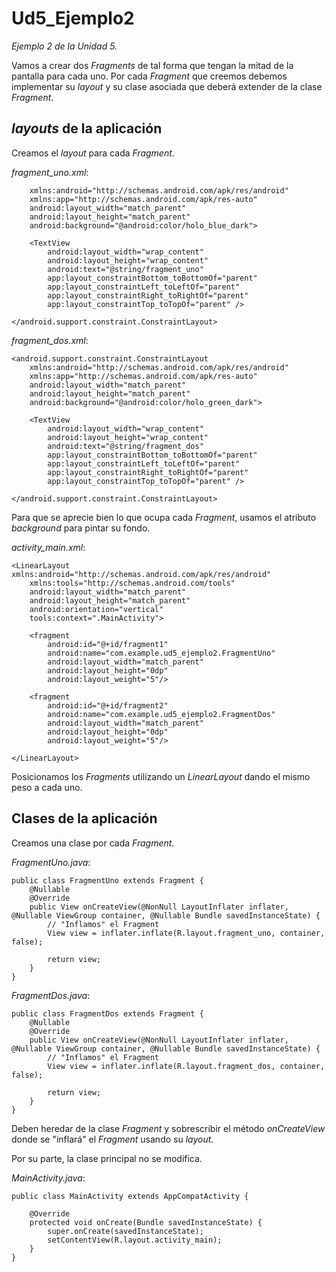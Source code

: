 # Ud5_Ejemplo2
_Ejemplo 2 de la Unidad 5._ 

Vamos a crear dos _Fragments_ de tal forma que tengan la mitad de la pantalla para cada uno. 
Por cada _Fragment_ que creemos debemos implementar su _layout_ y su clase asociada que deberá extender de la clase _Fragment_.

## _layouts_ de la aplicación
Creamos el _layout_ para cada _Fragment_.

_fragment_uno.xml_:
```<android.support.constraint.ConstraintLayout
    xmlns:android="http://schemas.android.com/apk/res/android"
    xmlns:app="http://schemas.android.com/apk/res-auto"
    android:layout_width="match_parent"
    android:layout_height="match_parent"
    android:background="@android:color/holo_blue_dark">

    <TextView
        android:layout_width="wrap_content"
        android:layout_height="wrap_content"
        android:text="@string/fragment_uno"
        app:layout_constraintBottom_toBottomOf="parent"
        app:layout_constraintLeft_toLeftOf="parent"
        app:layout_constraintRight_toRightOf="parent"
        app:layout_constraintTop_toTopOf="parent" />

</android.support.constraint.ConstraintLayout>
```

_fragment_dos.xml_:
```
<android.support.constraint.ConstraintLayout
    xmlns:android="http://schemas.android.com/apk/res/android"
    xmlns:app="http://schemas.android.com/apk/res-auto"
    android:layout_width="match_parent"
    android:layout_height="match_parent"
    android:background="@android:color/holo_green_dark">

    <TextView
        android:layout_width="wrap_content"
        android:layout_height="wrap_content"
        android:text="@string/fragment_dos"
        app:layout_constraintBottom_toBottomOf="parent"
        app:layout_constraintLeft_toLeftOf="parent"
        app:layout_constraintRight_toRightOf="parent"
        app:layout_constraintTop_toTopOf="parent" />

</android.support.constraint.ConstraintLayout>
```

Para que se aprecie bien lo que ocupa cada _Fragment_, usamos el atributo _background_ para pintar su fondo.

_activity_main.xml_:
```
<LinearLayout xmlns:android="http://schemas.android.com/apk/res/android"
    xmlns:tools="http://schemas.android.com/tools"
    android:layout_width="match_parent"
    android:layout_height="match_parent"
    android:orientation="vertical"
    tools:context=".MainActivity">

    <fragment
        android:id="@+id/fragment1"
        android:name="com.example.ud5_ejemplo2.FragmentUno"
        android:layout_width="match_parent"
        android:layout_height="0dp"
        android:layout_weight="5"/>

    <fragment
        android:id="@+id/fragment2"
        android:name="com.example.ud5_ejemplo2.FragmentDos"
        android:layout_width="match_parent"
        android:layout_height="0dp"
        android:layout_weight="5"/>

</LinearLayout>
```
Posicionamos los _Fragments_ utilizando un _LinearLayout_ dando el mismo peso a cada uno.

## Clases de la aplicación

Creamos una clase por cada _Fragment_.

_FragmentUno.java_:
```
public class FragmentUno extends Fragment {
    @Nullable
    @Override
    public View onCreateView(@NonNull LayoutInflater inflater, @Nullable ViewGroup container, @Nullable Bundle savedInstanceState) {
        // "Inflamos" el Fragment
        View view = inflater.inflate(R.layout.fragment_uno, container, false);

        return view;
    }
}
```
_FragmentDos.java_:
```
public class FragmentDos extends Fragment {
    @Nullable
    @Override
    public View onCreateView(@NonNull LayoutInflater inflater, @Nullable ViewGroup container, @Nullable Bundle savedInstanceState) {
        // "Inflamos" el Fragment
        View view = inflater.inflate(R.layout.fragment_dos, container, false);

        return view;
    }
}
```
Deben heredar de la clase _Fragment_ y sobrescribir el método _onCreateView_ donde se "inflará" el _Fragment_ usando su _layout_.

Por su parte, la clase principal no se modifica.

_MainActivity.java_:
```
public class MainActivity extends AppCompatActivity {

    @Override
    protected void onCreate(Bundle savedInstanceState) {
        super.onCreate(savedInstanceState);
        setContentView(R.layout.activity_main);
    }
}
```
